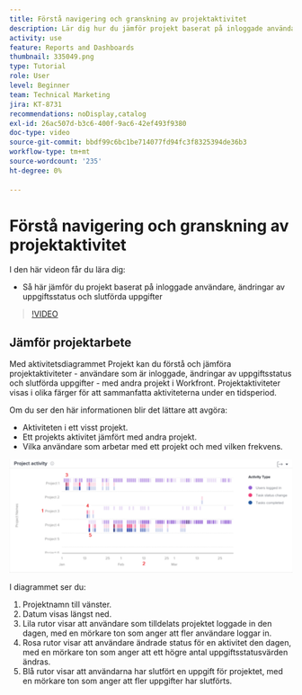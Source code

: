 ```yaml
---
title: Förstå navigering och granskning av projektaktivitet
description: Lär dig hur du jämför projekt baserat på inloggade användare, ändringar av uppgiftsstatus och uppgifter som har slutförts i [!UICONTROL Förbättrad analys].
activity: use
feature: Reports and Dashboards
thumbnail: 335049.png
type: Tutorial
role: User
level: Beginner
team: Technical Marketing
jira: KT-8731
recommendations: noDisplay,catalog
exl-id: 26ac507d-b3c6-400f-9ac6-42ef493f9380
doc-type: video
source-git-commit: bbdf99c6bc1be714077fd94fc3f8325394de36b3
workflow-type: tm+mt
source-wordcount: '235'
ht-degree: 0%

---
```


# Förstå navigering och granskning av projektaktivitet

I den här videon får du lära dig:

* Så här jämför du projekt baserat på inloggade användare, ändringar av uppgiftsstatus och slutförda uppgifter

>[!VIDEO](https://video.tv.adobe.com/v/335049/?quality=12&learn=on&enablevpops=1)

## Jämför projektarbete

Med aktivitetsdiagrammet Projekt kan du förstå och jämföra projektaktiviteter - användare som är inloggade, ändringar av uppgiftsstatus och slutförda uppgifter - med andra projekt i Workfront. Projektaktiviteter visas i olika färger för att sammanfatta aktiviteterna under en tidsperiod.

Om du ser den här informationen blir det lättare att avgöra:

* Aktiviteten i ett visst projekt.
* Ett projekts aktivitet jämfört med andra projekt.
* Vilka användare som arbetar med ett projekt och med vilken frekvens.

![En bild som visar projektaktivitet med siffror i områden som beskrivs i punkterna nedan](assets/section-2-5.png)

I diagrammet ser du:

1. Projektnamn till vänster.
1. Datum visas längst ned.
1. Lila rutor visar att användare som tilldelats projektet loggade in den dagen, med en mörkare ton som anger att fler användare loggar in.
1. Rosa rutor visar att användare ändrade status för en aktivitet den dagen, med en mörkare ton som anger att ett högre antal uppgiftsstatusvärden ändras.
1. Blå rutor visar att användarna har slutfört en uppgift för projektet, med en mörkare ton som anger att fler uppgifter har slutförts.
